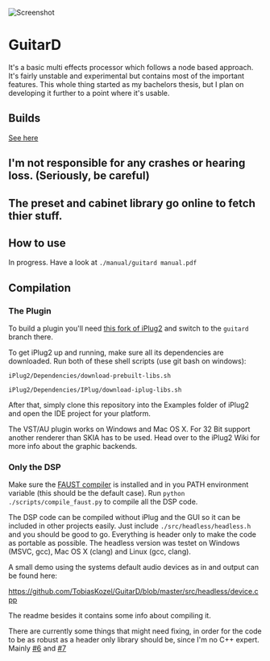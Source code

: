 ![Screenshot](https://i.imgur.com/tjzXT6G.png)

# GuitarD

It's a basic multi effects processor which follows a node based approach.
It's fairly unstable and experimental but contains most of the important features.
This whole thing started as my bachelors thesis, but I plan on developing it further to a point where it's usable.

## Builds
[See here](https://github.com/TobiasKozel/GuitarD/releases)

## I'm not responsible for any crashes or hearing loss. (Seriously, be careful)
## The preset and cabinet library go online to fetch thier stuff.

## How to use
In progress. Have a look at `./manual/guitard manual.pdf`

## Compilation
### The Plugin
To build a plugin you'll need [this fork of iPlug2](https://github.com/TobiasKozel/iPlug2) and switch to the `guitard` branch there.

To get iPlug2 up and running, make sure all its dependencies are downloaded. Run both of these shell scripts (use git bash on windows):

`iPlug2/Dependencies/download-prebuilt-libs.sh`

`iPlug2/Dependencies/IPlug/download-iplug-libs.sh`

After that, simply clone this repository into the Examples folder of iPlug2 and open the IDE project for your platform.

The VST/AU plugin works on Windows and Mac OS X. For 32 Bit support another renderer than SKIA has to be used. Head over to the iPlug2 Wiki for more info about the graphic backends.

### Only the DSP

Make sure the [FAUST compiler](https://github.com/grame-cncm/faust/releases) is installed and in you PATH environment variable (this should be the default case). Run `python ./scripts/compile_faust.py` to compile all the DSP code.

The DSP code can be compiled without iPlug and the GUI so it can be included in other projects easily. Just include `./src/headless/headless.h` and you should be good to go. Everything is header only to make the code as portable as possible. The headless version was testet on Windows (MSVC, gcc), Mac OS X (clang) and Linux (gcc, clang).

A small demo using the systems default audio devices as in and output can be found here:

https://github.com/TobiasKozel/GuitarD/blob/master/src/headless/device.cpp

The readme besides it contains some info about compiling it.

There are currently some things that might need fixing, in order for the code to be as robust as a header only library should be, since I'm no C++ expert.
Mainly [#6](https://github.com/TobiasKozel/GuitarD/issues/6) and [#7](https://github.com/TobiasKozel/GuitarD/issues/7)
